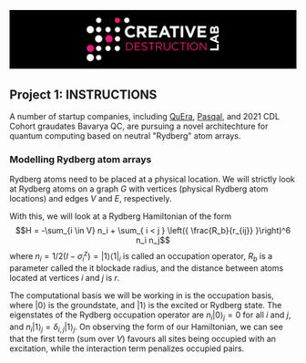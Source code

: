 ![CDL 2022 Cohort Project](../CDL_logo.jpg)
## Project 1: INSTRUCTIONS

A number of startup companies, including 
[QuEra](https://www.quera.com), [Pasqal](https://pasqal.io), and 2021 CDL Cohort graudates Bavarya QC, are pursuing a novel architechture for quantum computing based on neutral "Rydberg" atom arrays.


### Modelling Rydberg atom arrays

Rydberg atoms need to be placed at a physical location.
We will strictly look at Rydberg atoms on a graph $G$ with vertices (physical Rydberg atom locations) and edges $V$ and $E$, respectively.

With this, we will look at a Rydberg Hamiltonian of the form
$$H = -\sum_{i \in V} n_i + \sum_{ i < j } \left({ \frac{R_b}{r_{ij}} }\right)^6 n_i n_j$$
where $n_i = 1/2 \left({ I - \sigma_i^z }\right) = |1 \rangle \langle 1|_i$ is called an occupation operator, $R_b$ is a parameter called the it blockade radius, and the distance between atoms located at vertices $i$ and $j$ is $r$.

The computational basis we will be working in is the occupation basis, where $| 0 \rangle$ is the groundstate, and $| 1 \rangle$ is the excited or Rydberg state.
The eigenstates of the Rydberg occupation operator are $n_i | 0 \rangle_j = 0$ for all $i$ and $j$, and $n_i | 1 \rangle_j  = \delta_{i,j} |1 \rangle_j$.
On observing the form of our Hamiltonian, we can see that the first term (sum over $V$) favours all sites being occupied with an excitation, while the interaction term penalizes occupied pairs. 